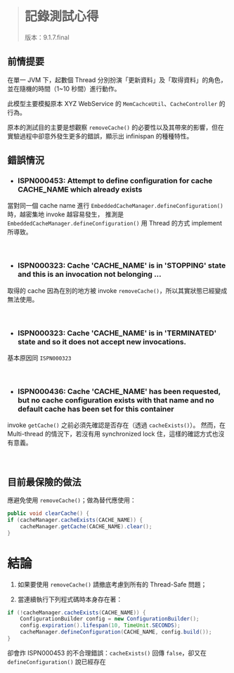 > # 記錄測試心得
> 版本：9.1.7.final


前情提要
-------

在單一 JVM 下，起數個 Thread 分別扮演「更新資料」及「取得資料」的角色，並在隨機的時間（1~10 秒間）進行動作。  

此模型主要模擬原本 XYZ WebService 的 `MemCachceUtil`、`CacheController` 的行為。  

原本的測試目的主要是想觀察 `removeCache()` 的必要性以及其帶來的影響，但在實驗過程中卻意外發生更多的錯誤，顯示出 infinispan 的種種特性。


錯誤情況
-------

- ### ISPN000453: Attempt to define configuration for cache CACHE_NAME which already exists

當對同一個 cache name 進行 `EmbeddedCacheManager.defineConfiguration()` 時，越密集地 invoke 越容易發生，
推測是 `EmbeddedCacheManager.defineConfiguration()` 用 Thread 的方式 implement 所導致。  
<br/><br/>


- ### ISPN000323: Cache 'CACHE_NAME' is in 'STOPPING' state and this is an invocation not belonging ...

取得的 cache 因為在別的地方被 invoke `removeCache()`，所以其實狀態已經變成無法使用。  
<br/><br/>


- ### ISPN000323: Cache 'CACHE_NAME' is in 'TERMINATED' state and so it does not accept new invocations.

基本原因同 `ISPN000323`  
<br/><br/>


- ### ISPN000436: Cache 'CACHE_NAME' has been requested, but no cache configuration exists with that name and no default cache has been set for this container

invoke `getCache()` 之前必須先確認是否存在（透過 `cacheExists()`）。
然而，在 Multi-thread 的情況下，若沒有用 synchronized lock 住，這樣的確認方式也沒有意義。  
<br/><br/>


目前最保險的做法
--------------

應避免使用 `removeCache()`；做為替代應使用：

```java
public void clearCache() {
if (cacheManager.cacheExists(CACHE_NAME)) {
	cacheManager.getCache(CACHE_NAME).clear();
}
```


結論
====

1. 如果要使用 `removeCache()` 請撤底考慮到所有的 Thread-Safe 問題；

2. 當連續執行下列程式碼時本身存在著：

```java
if (!cacheManager.cacheExists(CACHE_NAME)) {
	ConfigurationBuilder config = new ConfigurationBuilder();
	config.expiration().lifespan(10, TimeUnit.SECONDS);
	cacheManager.defineConfiguration(CACHE_NAME, config.build());
}
```

卻會炸 ISPN000453 的不合理錯誤：`cacheExists()` 回傳 `false`，卻又在 `defineConfiguration()` 說已經存在

